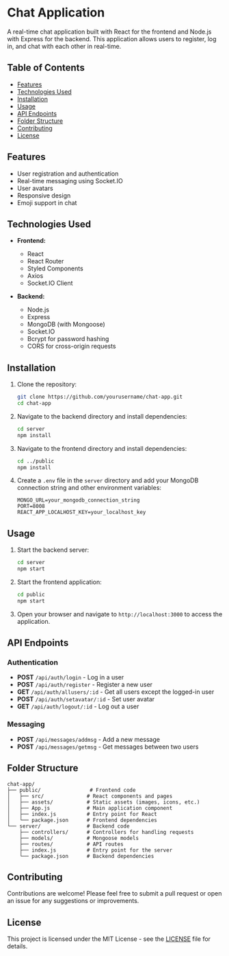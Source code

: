 # Chat Application

A real-time chat application built with React for the frontend and Node.js with Express for the backend. This application allows users to register, log in, and chat with each other in real-time.

## Table of Contents

- [Features](#features)
- [Technologies Used](#technologies-used)
- [Installation](#installation)
- [Usage](#usage)
- [API Endpoints](#api-endpoints)
- [Folder Structure](#folder-structure)
- [Contributing](#contributing)
- [License](#license)

## Features

- User registration and authentication
- Real-time messaging using Socket.IO
- User avatars
- Responsive design
- Emoji support in chat

## Technologies Used

- **Frontend:**
  - React
  - React Router
  - Styled Components
  - Axios
  - Socket.IO Client

- **Backend:**
  - Node.js
  - Express
  - MongoDB (with Mongoose)
  - Socket.IO
  - Bcrypt for password hashing
  - CORS for cross-origin requests

## Installation

1. Clone the repository:
   ```bash
   git clone https://github.com/yourusername/chat-app.git
   cd chat-app
   ```

2. Navigate to the backend directory and install dependencies:
   ```bash
   cd server
   npm install
   ```

3. Navigate to the frontend directory and install dependencies:
   ```bash
   cd ../public
   npm install
   ```

4. Create a `.env` file in the `server` directory and add your MongoDB connection string and other environment variables:
   ```plaintext
   MONGO_URL=your_mongodb_connection_string
   PORT=8008
   REACT_APP_LOCALHOST_KEY=your_localhost_key
   ```

## Usage

1. Start the backend server:
   ```bash
   cd server
   npm start
   ```

2. Start the frontend application:
   ```bash
   cd public
   npm start
   ```

3. Open your browser and navigate to `http://localhost:3000` to access the application.

## API Endpoints

### Authentication
- **POST** `/api/auth/login` - Log in a user
- **POST** `/api/auth/register` - Register a new user
- **GET** `/api/auth/allusers/:id` - Get all users except the logged-in user
- **POST** `/api/auth/setavatar/:id` - Set user avatar
- **GET** `/api/auth/logout/:id` - Log out a user

### Messaging
- **POST** `/api/messages/addmsg` - Add a new message
- **POST** `/api/messages/getmsg` - Get messages between two users

## Folder Structure

```
chat-app/
├── public/                # Frontend code
│   ├── src/              # React components and pages
│   ├── assets/           # Static assets (images, icons, etc.)
│   ├── App.js            # Main application component
│   ├── index.js          # Entry point for React
│   └── package.json      # Frontend dependencies
└── server/               # Backend code
    ├── controllers/      # Controllers for handling requests
    ├── models/           # Mongoose models
    ├── routes/           # API routes
    ├── index.js          # Entry point for the server
    └── package.json      # Backend dependencies
```

## Contributing

Contributions are welcome! Please feel free to submit a pull request or open an issue for any suggestions or improvements.

## License

This project is licensed under the MIT License - see the [LICENSE](LICENSE) file for details.
